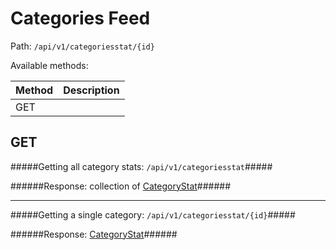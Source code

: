 Categories Feed
=

Path: `/api/v1/categoriesstat/{id}`  

Available methods:

|Method|Description|
|------|-----------|
|GET||

GET
-
#####Getting all category stats: `/api/v1/categoriesstat`#####

######Response: collection of [CategoryStat](https://github.com/zazzlife/api-docs/blob/master/objects/categorystat.md)######

-----------------------

#####Getting a single category: `/api/v1/categoriesstat/{id}`#####

######Response: [CategoryStat](https://github.com/zazzlife/api-docs/blob/master/objects/categorystat.md)######
